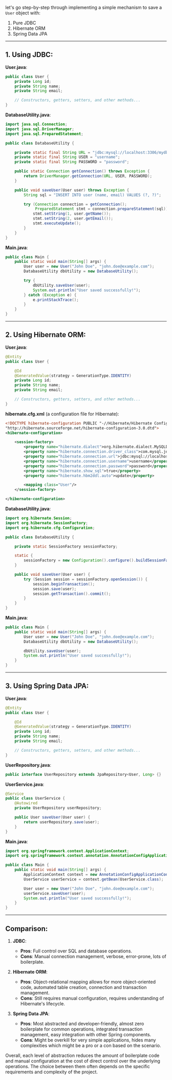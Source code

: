 let's go step-by-step through implementing a simple mechanism to save a `User` object with:

1. Pure JDBC
2. Hibernate ORM
3. Spring Data JPA

---

## 1. Using JDBC:

**User.java**:
```java
public class User {
    private Long id;
    private String name;
    private String email;

    // Constructors, getters, setters, and other methods...
}
```

**DatabaseUtility.java**:
```java
import java.sql.Connection;
import java.sql.DriverManager;
import java.sql.PreparedStatement;

public class DatabaseUtility {

    private static final String URL = "jdbc:mysql://localhost:3306/mydb";
    private static final String USER = "username";
    private static final String PASSWORD = "password";

    public static Connection getConnection() throws Exception {
        return DriverManager.getConnection(URL, USER, PASSWORD);
    }

    public void saveUser(User user) throws Exception {
        String sql = "INSERT INTO user (name, email) VALUES (?, ?)";

        try (Connection connection = getConnection();
             PreparedStatement stmt = connection.prepareStatement(sql)) {
            stmt.setString(1, user.getName());
            stmt.setString(2, user.getEmail());
            stmt.executeUpdate();
        }
    }
}
```

**Main.java**:
```java
public class Main {
    public static void main(String[] args) {
        User user = new User("John Doe", "john.doe@example.com");
        DatabaseUtility dbUtility = new DatabaseUtility();

        try {
            dbUtility.saveUser(user);
            System.out.println("User saved successfully!");
        } catch (Exception e) {
            e.printStackTrace();
        }
    }
}
```

---

## 2. Using Hibernate ORM:

**User.java**:
```java
@Entity
public class User {

    @Id
    @GeneratedValue(strategy = GenerationType.IDENTITY)
    private Long id;
    private String name;
    private String email;

    // Constructors, getters, setters, and other methods...
}
```

**hibernate.cfg.xml** (a configuration file for Hibernate):
```xml
<!DOCTYPE hibernate-configuration PUBLIC "-//Hibernate/Hibernate Configuration DTD 3.0//EN"
"http://hibernate.sourceforge.net/hibernate-configuration-3.0.dtd">
<hibernate-configuration>

    <session-factory>
        <property name="hibernate.dialect">org.hibernate.dialect.MySQLDialect</property>
        <property name="hibernate.connection.driver_class">com.mysql.jdbc.Driver</property>
        <property name="hibernate.connection.url">jdbc:mysql://localhost:3306/mydb</property>
        <property name="hibernate.connection.username">username</property>
        <property name="hibernate.connection.password">password</property>
        <property name="hibernate.show_sql">true</property>
        <property name="hibernate.hbm2ddl.auto">update</property>

        <mapping class="User"/>
    </session-factory>

</hibernate-configuration>
```

**DatabaseUtility.java**:
```java
import org.hibernate.Session;
import org.hibernate.SessionFactory;
import org.hibernate.cfg.Configuration;

public class DatabaseUtility {

    private static SessionFactory sessionFactory;

    static {
        sessionFactory = new Configuration().configure().buildSessionFactory();
    }

    public void saveUser(User user) {
        try (Session session = sessionFactory.openSession()) {
            session.beginTransaction();
            session.save(user);
            session.getTransaction().commit();
        }
    }
}
```

**Main.java**:
```java
public class Main {
    public static void main(String[] args) {
        User user = new User("John Doe", "john.doe@example.com");
        DatabaseUtility dbUtility = new DatabaseUtility();

        dbUtility.saveUser(user);
        System.out.println("User saved successfully!");
    }
}
```

---

## 3. Using Spring Data JPA:

**User.java**:
```java
@Entity
public class User {

    @Id
    @GeneratedValue(strategy = GenerationType.IDENTITY)
    private Long id;
    private String name;
    private String email;

    // Constructors, getters, setters, and other methods...
}
```

**UserRepository.java**:
```java
public interface UserRepository extends JpaRepository<User, Long> {}
```

**UserService.java**:
```java
@Service
public class UserService {
    @Autowired
    private UserRepository userRepository;

    public User saveUser(User user) {
        return userRepository.save(user);
    }
}
```

**Main.java**:
```java
import org.springframework.context.ApplicationContext;
import org.springframework.context.annotation.AnnotationConfigApplicationContext;

public class Main {
    public static void main(String[] args) {
        ApplicationContext context = new AnnotationConfigApplicationContext(AppConfig.class);
        UserService userService = context.getBean(UserService.class);

        User user = new User("John Doe", "john.doe@example.com");
        userService.saveUser(user);
        System.out.println("User saved successfully!");
    }
}
```

---

## Comparison:

1. **JDBC**:
   - **Pros**: Full control over SQL and database operations.
   - **Cons**: Manual connection management, verbose, error-prone, lots of boilerplate.

2. **Hibernate ORM**:
   - **Pros**: Object-relational mapping allows for more object-oriented code, automated table creation, connection and transaction management.
   - **Cons**: Still requires manual configuration, requires understanding of Hibernate's lifecycle.

3. **Spring Data JPA**:
   - **Pros**: Most abstracted and developer-friendly, almost zero boilerplate for common operations, integrated transaction management, easy integration with other Spring components.
   - **Cons**: Might be overkill for very simple applications, hides many complexities which might be a pro or a con based on the scenario.

Overall, each level of abstraction reduces the amount of boilerplate code and manual configuration at the cost of direct control over the underlying operations. The choice between them often depends on the specific requirements and complexity of the project.